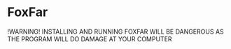 # FoxFar
!WARNING! INSTALLING AND RUNNING FOXFAR WILL BE DANGEROUS AS THE PROGRAM WILL DO DAMAGE AT YOUR COMPUTER
